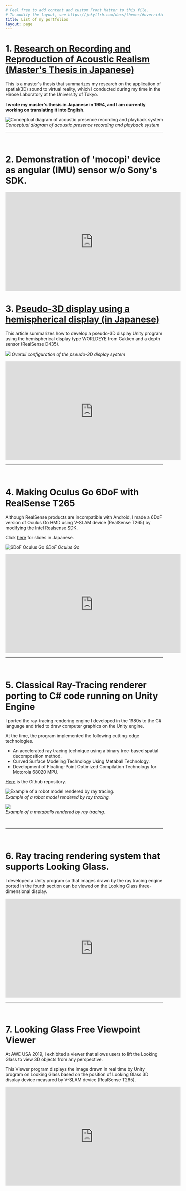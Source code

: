 ```yaml
---
# Feel free to add content and custom Front Matter to this file.
# To modify the layout, see https://jekyllrb.com/docs/themes/#overriding-theme-defaults
title: List of my portfolios
layout: page
---
```

# 1. [Research on Recording and Reproduction of Acoustic Realism (Master's Thesis in Japanese)](/assets/master_thesis.pdf)

This is a master's thesis that summarizes my research on the application of spatial(3D) sound to virtual reality, which I conducted during my time in the Hirose Laboratory at the University of Tokyo.

**I wrote my master's thesis in Japanese in 1994, and I am currently working on translating it into English.**

![Conceptual diagram of acoustic presence recording and playback system](/assets/pic1-1.png)
*Conceptual diagram of acoustic presence recording and playback system*
<br/>

***
<br/>

# 2. Demonstration of 'mocopi' device as angular (IMU) sensor w/o Sony's SDK.

<iframe width="560" height="315" src="https://www.youtube.com/shorts/eDkVJdibLJ0" title="YouTube video player" frameborder="0" allow="accelerometer; autoplay; clipboard-write; encrypted-media; gyroscope; picture-in-picture" allowfullscreen></iframe>


# 3. [Pseudo-3D display using a hemispherical display (in Japanese)](https://engineering.mercari.com/blog/entry/2018-12-11-120000/)

This article summarizes how to develop a pseudo-3D display Unity program using the hemispherical display type WORLDEYE from Gakken and a depth sensor (RealSense D435).

![](/assets/pic2-1.jpg)
*Overall configuration of the pseudo-3D display system*

<iframe width="560" height="315" src="https://www.youtube.com/embed/h90oY6eslwk" title="YouTube video player" frameborder="0" allow="accelerometer; autoplay; clipboard-write; encrypted-media; gyroscope; picture-in-picture" allowfullscreen></iframe>

<br/>

***
<br/>

# 4. Making Oculus Go 6DoF with RealSense T265

Although RealSense products are incompatible with Android, I made a 6DoF version of Oculus Go HMD using V-SLAM device (RealSense T265) by modifying the Intel Realsense SDK.

Click [here](https://www.slideshare.net/mitsunorisatomi5/androidrealsense-d400t265) for slides in Japanese.

![6DoF Oculus Go](/assets/pic3-1.jpg)
*6DoF Oculus Go*

<iframe width="560" height="315" src="https://www.youtube.com/embed/TJmLAkr6YX8" title="YouTube video player" frameborder="0" allow="accelerometer; autoplay; clipboard-write; encrypted-media; gyroscope; picture-in-picture" allowfullscreen></iframe>

<br/>

***
<br/>

# 5. Classical Ray-Tracing renderer porting to C# code running on Unity Engine

I ported the ray-tracing rendering engine I developed in the 1980s to the C# language and tried to draw computer graphics on the Unity engine.

At the time, the program implemented the following cutting-edge technologies.

* An accelerated ray tracing technique using a binary tree-based spatial decomposition method.
* Curved Surface Modeling Technology Using Metaball Technology.
* Development of Floating-Point Optimized Compilation Technology for Motorola 68020 MPU.

[Here](https://github.com/UnlimitedBuildWorks/EXRAYtracer) is the Github repository.

![Example of a robot model rendered by ray tracing.](/assets/pic4-1.png)  
*Example of a robot model rendered by ray tracing.*

![](/assets/pic4-2.png)  
*Example of a metaballs rendered by ray tracing.*

<br/>

***
<br/>

# 6. Ray tracing rendering system that supports Looking Glass.

I developed a Unity program so that images drawn by the ray tracing engine ported in the fourth section can be viewed on the Looking Glass three-dimensional display.

<iframe width="560" height="315" src="https://www.youtube.com/embed/vdh2d5QDAt0" title="YouTube video player" frameborder="0" allow="accelerometer; autoplay; clipboard-write; encrypted-media; gyroscope; picture-in-picture" allowfullscreen></iframe>

<br/>

***
<br/>

# 7. Looking Glass Free Viewpoint Viewer

At AWE USA 2019, I exhibited a viewer that allows users to lift the Looking Glass to view 3D objects from any perspective.

This Viewer program displays the image drawn in real time by Unity program on Looking Glass based on the position of Looking Glass 3D display device measured by V-SLAM device (RealSense T265).

<iframe width="560" height="315" src="https://www.youtube.com/embed/kj9qpgcOim8" title="YouTube video player" frameborder="0" allow="accelerometer; autoplay; clipboard-write; encrypted-media; gyroscope; picture-in-picture" allowfullscreen></iframe>
